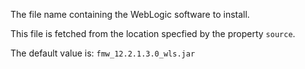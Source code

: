 The file name containing the WebLogic software to install.

This file is fetched from the location specfied by the property `source`.

The default value is: `fmw_12.2.1.3.0_wls.jar`